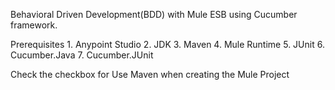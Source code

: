 Behavioral Driven Development(BDD) with Mule ESB using Cucumber framework.

Prerequisites
      1. Anypoint Studio
      2. JDK
      3. Maven
      4. Mule Runtime
      5. JUnit
      6. Cucumber.Java
      7. Cucumber.JUnit

Check the checkbox for Use Maven when creating the Mule Project
